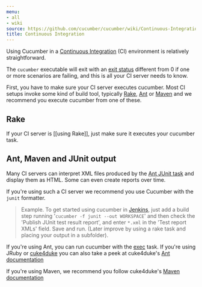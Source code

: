 ```yaml
---
menu:
- all
- wiki
source: https://github.com/cucumber/cucumber/wiki/Continuous-Integration/
title: Continuous Integration
---
```


Using Cucumber in a [Continuous Integration](http://martinfowler.com/articles/continuousIntegration.html) (CI) environment is relatively straightforward.

The <code>cucumber</code> executable will exit with an [exit status](http://en.wikipedia.org/wiki/Exit_status) different from 0 if one or more scenarios are failing, and this is all your CI server needs to know.

First, you have to make sure your CI server executes cucumber. Most CI setups invoke some kind of build tool, typically [Rake](http://rake.rubyforge.org/), [Ant](http://ant.apache.org/) or [Maven](http://maven.apache.org/) and we recommend you execute cucumber from one of these.

## Rake

If your CI server is \[\[using Rake]], just make sure it executes your cucumber task.

## Ant, Maven and JUnit output

Many CI servers can interpret XML files produced by the [Ant JUnit task](https://ant.apache.org/manual/Tasks/junit.html) and display them as HTML. Some can even create reports over time.

If you're using such a CI server we recommend you use Cucumber with the <code>junit</code> formatter.

> Example. To get started using cucumber in [Jenkins](http://jenkins-ci.org/), just add a build step running
> '<code>cucumber -f junit --out WORKSPACE</code>' and then check the
> 'Publish JUnit test result report', and enter <code>\*.xml</code> in the 'Test report XMLs' field.
> Save and run. (Later improve by using a rake task and placing your output in a subfolder).

If you're using Ant, you can run cucumber with the [exec](http://ant.apache.org/manual/CoreTasks/exec.html) task. If you're using JRuby or [cuke4duke](http://wiki.github.com/cucumber/cuke4duke) you can also take a peek at cuke4duke's [Ant documentation](http://wiki.github.com/cucumber/cuke4duke/ant)

If you're using Maven, we recommend you follow cuke4duke's [Maven documentation](http://wiki.github.com/cucumber/cuke4duke/maven)
